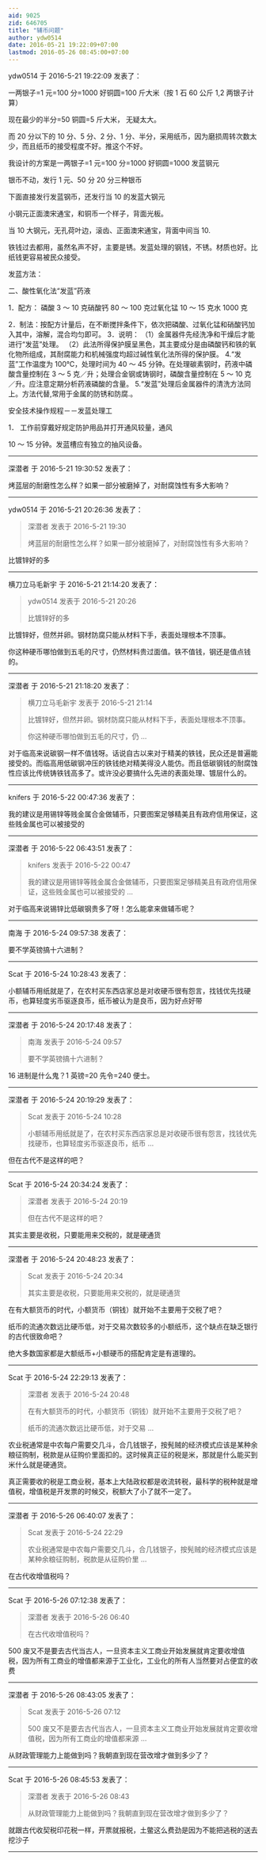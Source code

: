 ```yaml
---
aid: 9025
zid: 646705
title: "辅币问题"
author: ydw0514
date: 2016-05-21 19:22:09+07:00
lastmod: 2016-05-26 08:45:00+07:00
---
```


ydw0514 于 2016-5-21 19:22:09 发表了：

一两银子=1 元=100 分=1000 好铜圆=100 斤大米（按 1 石 60 公斤 1,2 两银子计算）

现在最少的半分=50 铜圆=5 斤大米， 无疑太大。

而 20 分以下的 10 分、5 分、2 分、1 分、半分，采用纸币，因为磨损周转次数太少，而且纸币的接受程度不好。推这个不好。

我设计的方案是一两银子=1 元=100 分=1000 好铜圆=1000 发蓝钢元

银币不动，发行 1 元、50 分 20 分三种银币

下面直接发行发蓝钢币，还发行当 10 的发蓝大钢元

小钢元正面澳宋通宝，和铜币一个样子，背面光板。

当 10 大钢元，无孔荷叶边，滚齿、正面澳宋通宝，背面中间当 10.

铁钱过去都用，虽然名声不好，主要是锈。发蓝处理的钢钱，不锈。材质也好。比纸钱更容易被民众接受。

发蓝方法：

二、酸性氧化法“发蓝”药液

1．配方： 磷酸 3 ～ 10 克硝酸钙 80 ～ 100 克过氧化锰 10 ～ 15 克水 1000 克

2．制法：按配方计量后，在不断搅拌条件下，依次把磷酸、过氧化锰和硝酸钙加入其中，溶解，混合均匀即可。 3．说明： （1）金属器件先经洗净和干燥后才能进行“发蓝”处理。 （2）此法所得保护膜呈黑色，其主要成分是由磷酸钙和铁的氧化物所组成，其耐腐能力和机械强度均超过碱性氧化法所得的保护膜。 4.“发蓝”工作温度为 100℃，处理时间为 40 ～ 45 分钟。在处理碳素钢时，药液中磷酸含量控制在 3 ～ 5 克／升；处理合金钢或铸钢时，磷酸含量控制在 5 ～ 10 克／升。应注意定期分析药液磷酸的含量。 5.“发蓝”处理后金属器件的清洗方法同上。方法代替,常用于金属的防锈和防腐.。

安全技术操作规程－－发蓝处理工

1． 工作前穿戴好规定防护用品并打开通风较量，通风

10 ～ 15 分钟。发蓝槽应有独立的抽风设备。

---

深潜者 于 2016-5-21 19:30:52 发表了：

烤蓝层的耐磨性怎么样？如果一部分被磨掉了，对耐腐蚀性有多大影响？

---

ydw0514 于 2016-5-21 20:26:36 发表了：

> 深潜者 发表于 2016-5-21 19:30
>
> 烤蓝层的耐磨性怎么样？如果一部分被磨掉了，对耐腐蚀性有多大影响？

比镀锌好的多

---

横刀立马毛新宇 于 2016-5-21 21:14:20 发表了：

> ydw0514 发表于 2016-5-21 20:26
>
> 比镀锌好的多

比镀锌好，但然并卵。钢材防腐只能从材料下手，表面处理根本不顶事。

你这种硬币哪怕做到五毛的尺寸，仍然材料贵过面值。铁不值钱，钢还是值点钱的。

---

深潜者 于 2016-5-21 21:18:20 发表了：

> 横刀立马毛新宇 发表于 2016-5-21 21:14
>
> 比镀锌好，但然并卵。钢材防腐只能从材料下手，表面处理根本不顶事。
>
> 你这种硬币哪怕做到五毛的尺寸，仍 ...

对于临高来说碳钢一样不值钱呀。话说自古以来对于精美的铁钱，民众还是普遍能接受的。而临高用低碳钢冲压的铁钱绝对精美得没人能仿。而且低碳钢钱的耐腐蚀性应该比传统铸铁钱高多了。或许没必要搞什么先进的表面处理、镀层什么的。

---

knifers 于 2016-5-22 00:47:36 发表了：

我的建议是用锡锌等贱金属合金做辅币，只要图案足够精美且有政府信用保证，这些贱金属也可以被接受的

---

深潜者 于 2016-5-22 06:43:51 发表了：

> knifers 发表于 2016-5-22 00:47
>
> 我的建议是用锡锌等贱金属合金做辅币，只要图案足够精美且有政府信用保证，这些贱金属也可以被接受的 ...

对于临高来说锡锌比低碳钢贵多了呀！怎么能拿来做辅币呢？

---

南海 于 2016-5-24 09:57:38 发表了：

要不学英镑搞十六进制？

---

Scat 于 2016-5-24 10:28:43 发表了：

小额辅币用纸就是了，在农村买东西店家总是对收硬币很有怨言，找钱优先找硬币，也算轻度劣币驱逐良币，纸币被认为是良币，因为好点好带

---

深潜者 于 2016-5-24 20:17:48 发表了：

> 南海 发表于 2016-5-24 09:57
>
> 要不学英镑搞十六进制？

16 进制是什么鬼？1 英镑=20 先令=240 便士。

---

深潜者 于 2016-5-24 20:19:29 发表了：

> Scat 发表于 2016-5-24 10:28
>
> 小额辅币用纸就是了，在农村买东西店家总是对收硬币很有怨言，找钱优先找硬币，也算轻度劣币驱逐良币，纸币 ...

但在古代不是这样的吧？

---

Scat 于 2016-5-24 20:34:24 发表了：

> 深潜者 发表于 2016-5-24 20:19
>
> 但在古代不是这样的吧？

其实主要是收税，只要能用来交税的，就是硬通货

---

深潜者 于 2016-5-24 20:48:23 发表了：

> Scat 发表于 2016-5-24 20:34
>
> 其实主要是收税，只要能用来交税的，就是硬通货

在有大额货币的时代，小额货币（铜钱）就开始不主要用于交税了吧？

纸币的流通次数远比硬币低，对于交易次数较多的小额纸币，这个缺点在缺乏银行的古代很致命吧？

绝大多数国家都是大额纸币+小额硬币的搭配肯定是有道理的。

---

Scat 于 2016-5-24 22:29:13 发表了：

> 深潜者 发表于 2016-5-24 20:48
>
> 在有大额货币的时代，小额货币（铜钱）就开始不主要用于交税了吧？
>
> 纸币的流通次数远比硬币低，对于交易 ...

农业税通常是中农每户需要交几斗，合几钱银子，按髡贼的经济模式应该是某种余粮征购制，税款是从征购价里面扣的。这时候真正征的税是米，那就是什么能买到米什么就是硬通货。

真正需要收的税是工商业税，基本上大陆政权都是收流转税，最科学的税种就是增值税，增值税是开发票的时候交，税额大了小了就不一定了。

---

深潜者 于 2016-5-26 06:40:07 发表了：

> Scat 发表于 2016-5-24 22:29
>
> 农业税通常是中农每户需要交几斗，合几钱银子，按髡贼的经济模式应该是某种余粮征购制，税款是从征购价里 ...

在古代收增值税吗？

---

Scat 于 2016-5-26 07:12:38 发表了：

> 深潜者 发表于 2016-5-26 06:40
>
> 在古代收增值税吗？

500 废又不是要去古代当古人，一旦资本主义工商业开始发展就肯定要收增值税，因为所有工商业的增值都来源于工业化，工业化的所有人当然要对占便宜的收费

---

深潜者 于 2016-5-26 08:43:05 发表了：

> Scat 发表于 2016-5-26 07:12
>
> 500 废又不是要去古代当古人，一旦资本主义工商业开始发展就肯定要收增值税，因为所有工商业的增值都来源 ...

从财政管理能力上能做到吗？我朝直到现在营改增才做到多少了？

---

Scat 于 2016-5-26 08:45:53 发表了：

> 深潜者 发表于 2016-5-26 08:43
>
> 从财政管理能力上能做到吗？我朝直到现在营改增才做到多少了？

就跟古代收契税印花税一样，开票就报税，土鳖这么费劲是因为不能把逃税的送去挖沙子

---

